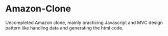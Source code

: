 # Amazon-Clone
Uncompleted Amazon clone, mainly practicing Javascript and MVC design pattern like handling data and generating the html code.
